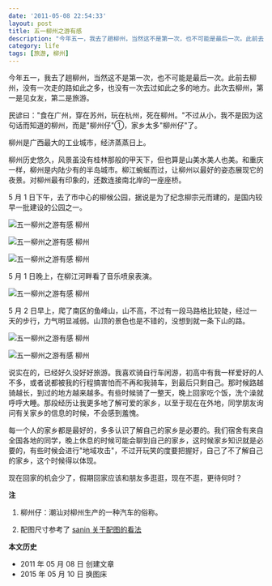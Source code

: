 ```yaml
---
date: '2011-05-08 22:54:33'
layout: post
title: 五一柳州之游有感
description: "今年五一，我去了趟柳州，当然这不是第一次，也不可能是最后一次。此前去柳州，没有一次走的路如此之多，也没有一次去过如此之多的地方。此次去柳州，第一是见女友，第二是旅游。"
category: life
tags: [旅游, 柳州]
---
```


今年五一，我去了趟柳州，当然这不是第一次，也不可能是最后一次。此前去柳州，没有一次走的路如此之多，也没有一次去过如此之多的地方。此次去柳州，第一是见女友，第二是旅游。

民谚曰："食在广州，穿在苏州，玩在杭州，死在柳州。"不过从小，我不是因为这句话而知道的柳州，而是"柳州仔"①，家乡太多"柳州仔"了。

柳州是广西最大的工业城市，经济蒸蒸日上。

柳州历史悠久，风景虽没有桂林那般的甲天下，但也算是山美水美人也美。和重庆一样，柳州是内陆少有的半岛城市。柳江蜿蜒而过，让柳州以最好的姿态展现它的夜景。对柳州最有印象的，还数连接南北岸的一座座桥。

5 月 1 日下午，去了市中心的柳候公园，据说是为了纪念柳宗元而建的，是国内较早一批建设的公园之一。

![五一柳州之游有感]({{site.IMG_PATH}}/liuzhou-2011-5-1-01.jpg_640)
柳州

![五一柳州之游有感]({{site.IMG_PATH}}/liuzhou-2011-5-1-02.jpg_640)
柳州

![五一柳州之游有感]({{site.IMG_PATH}}/liuzhou-2011-5-1-03.jpg_640)
柳州

5 月 1 日晚上，在柳江河畔看了音乐喷泉表演。

![五一柳州之游有感]({{site.IMG_PATH}}/liuzhou-2011-5-1-04.jpg_640)
柳州

5 月 2 日早上，爬了南区的鱼峰山，山不高，不过有一段马路格比较陡，经过一天的步行，力气明显减弱。山顶的景色也是不错的，没想到就一条下山的路。

![五一柳州之游有感]({{site.IMG_PATH}}/liuzhou-2011-5-1-05.jpg_640)
柳州

![五一柳州之游有感]({{site.IMG_PATH}}/liuzhou-2011-5-1-06.jpg_640)
柳州

说实在的，已经好久没好好旅游。我喜欢骑自行车闲游，初高中有我一样爱好的人不多，或者说都被我的行程搞害怕而不再和我骑车，到最后只剩自己。那时候路越骑越长，到过的地方越来越多。有些时候骑了一整天，晚上回家吃个饭，洗个澡就呼呼大睡。那段经历让我更多地了解可爱的家乡，以至于现在在外地，同学朋友询问有关家乡的信息的时候，不会感到羞愧。

每一个人的家乡都是最好的，多多认识了解自己的家乡是必要的。我们宿舍有来自全国各地的同学，晚上休息的时候可能会聊到自己的家乡，这时候家乡知识就是必要的，有些时候会进行"地域攻击"，不过开玩笑的度要把握好，自己了不了解自己的家乡，这个时候得以体现。

现在回家的机会少了，假期回家应该和朋友多逛逛，现在不逛，更待何时？

**注**

1. 柳州仔：潮汕对柳州生产的一种汽车的俗称。

2. 配图尺寸参考了 [sanin 关于配图的看法](http://samozi.com/internet/principles-about-pictures.html)

**本文历史**

* 2011 年 05 月 08 日 创建文章
* 2015 年 05 月 10 日 换图床
